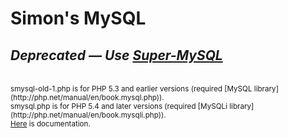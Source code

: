 ﻿ Simon's MySQL
======
## <strong><em>Deprecated — Use [Super-MySQL](https://github.com/ratajs/Super-MySQL)</em></strong>
<br />
<small>
﻿smysql-old-1.php is for PHP 5.3 and earlier versions (required [MySQL library](http://php.net/manual/en/book.mysql.php)).
﻿<br />
﻿smysql.php is for PHP 5.4 and later versions (required [MySQLi library](http://php.net/manual/en/book.mysqli.php)).<br />
<a href="https://github.com/ratajs/Simon-MySQL/wiki">Here</a> is documentation.
</small>
